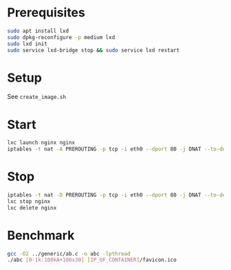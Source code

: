 Prerequisites
=============
```sh
sudo apt install lxd
sudo dpkg-reconfigure -p medium lxd
sudo lxd init
sudo service lxd-bridge stop && sudo service lxd restart
```

Setup
=====
See `create_image.sh`

Start
=====
```sh
lxc launch nginx nginx
iptables -t nat -A PREROUTING -p tcp -i eth0 --dport 80 -j DNAT --to-destination [IP_OF_CONTAINER]:80
```

Stop
====
```sh
iptables -t nat -D PREROUTING -p tcp -i eth0 --dport 80 -j DNAT --to-destination [IP_OF_CONTAINER]:80
lxc stop nginx
lxc delete nginx
```

Benchmark
=========
```sh
gcc -O2 ../generic/ab.c -o abc -lpthread
./abc [0-1k:100kA+100x30] [IP_OF_CONTAINER]/favicon.ico
```
